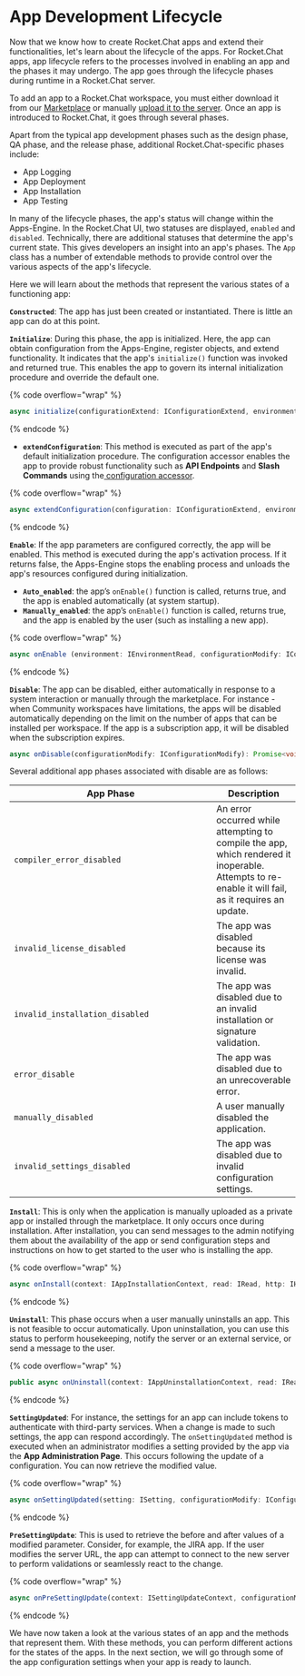 # App Development Lifecycle

Now that we know how to create Rocket.Chat apps and extend their functionalities, let's learn about the lifecycle of the apps. For Rocket.Chat apps, app lifecycle refers to the processes involved in enabling an app and the phases it may undergo. The app goes through the lifecycle phases during runtime in a Rocket.Chat server.&#x20;

To add an app to a Rocket.Chat workspace, you must either download it from our [Marketplace](http://marketplace.rocket.chat) or manually [upload it to the server](https://docs.rocket.chat/extend-rocket.chat-capabilities/rocket.chat-marketplace). Once an app is introduced to Rocket.Chat, it goes through several phases.&#x20;

Apart from the typical app development phases such as the design phase, QA phase, and the release phase, additional Rocket.Chat-specific phases include:

* App Logging
* App Deployment
* App Installation
* App Testing

In many of the lifecycle phases, the app's status will change within the Apps-Engine. In the Rocket.Chat UI, two statuses are displayed, `enabled` and `disabled`. Technically, there are additional statuses that determine the app's current state. This gives developers an insight into an app's phases. The `App` class has a number of extendable methods to provide control over the various aspects of the app's lifecycle.

Here we will learn about the methods that represent the various states of a functioning app:&#x20;

**`Constructed`**: The app has just been created or instantiated. There is little an app can do at this point.&#x20;

**`Initialize`**: During this phase, the app is initialized. Here, the app can obtain configuration from the Apps-Engine, register objects, and extend functionality. It indicates that the app's `initialize()` function was invoked and returned true. This enables the app to govern its internal initialization procedure and override the default one.

{% code overflow="wrap" %}
```typescript
async initialize(configurationExtend: IConfigurationExtend, environmentRead: IEnvironmentRead): Promise<void>
```
{% endcode %}

* **`extendConfiguration`**: This method is executed as part of the app's default initialization procedure. The configuration accessor enables the app to provide robust functionality such as **API Endpoints** and **Slash Commands** using the[ configuration accessor](https://rocketchat.github.io/Rocket.Chat.Apps-engine/interfaces/accessors\_iconfigurationextend.iconfigurationextend.html).

{% code overflow="wrap" %}
```typescript
async extendConfiguration(configuration: IConfigurationExtend, environment: IEnvironmentRead): Promise<void>
```
{% endcode %}

**`Enable`**: If the app parameters are configured correctly, the app will be enabled. This method is executed during the app's activation process. If it returns false, the Apps-Engine stops the enabling process and unloads the app's resources configured during initialization.

* **`Auto_enabled`**: the app’s `onEnable()` function is called, returns true, and the app is enabled automatically (at system startup).&#x20;
* **`Manually_enabled`**: the app’s `onEnable()` function is called, returns true, and the app is enabled by the user (such as installing a new app).&#x20;

{% code overflow="wrap" %}
```typescript
async onEnable (environment: IEnvironmentRead, configurationModify: IConfigurationModify): Promise<boolean>
```
{% endcode %}

**`Disable`**: The app can be disabled, either automatically in response to a system interaction or manually through the marketplace. For instance - when Community workspaces have limitations, the apps will be disabled automatically depending on the limit on the number of apps that can be installed per workspace. If the app is a subscription app, it will be disabled when the subscription expires.

```typescript
async onDisable(configurationModify: IConfigurationModify): Promise<void>
```

Several additional app phases associated with disable are as follows:

<table><thead><tr><th width="340.5">App Phase</th><th>Description</th></tr></thead><tbody><tr><td><code>compiler_error_disabled</code></td><td>An error occurred while attempting to compile the app, which rendered it inoperable. Attempts to re-enable it will fail, as it requires an update.</td></tr><tr><td><code>invalid_license_disabled</code></td><td>The app was disabled because its license was invalid.</td></tr><tr><td><code>invalid_installation_disabled</code></td><td>The app was disabled due to an invalid installation or signature validation.</td></tr><tr><td><code>error_disable</code></td><td>The app was disabled due to an unrecoverable error.</td></tr><tr><td><code>manually_disabled</code></td><td>A user manually disabled the application.</td></tr><tr><td><code>invalid_settings_disabled</code></td><td>The app was disabled due to invalid configuration settings.</td></tr></tbody></table>

**`Install`**: This is only when the application is manually uploaded as a private app or installed through the marketplace. It only occurs once during installation. After installation, you can send messages to the admin notifying them about the availability of the app or send configuration steps and instructions on how to get started to the user who is installing the app.&#x20;

{% code overflow="wrap" %}
```typescript
async onInstall(context: IAppInstallationContext, read: IRead, http: IHttp, persistence: IPersistence, modify: IModify): Promise<void>
```
{% endcode %}

**`Uninstall`**: This phase occurs when a user manually uninstalls an app. This is not feasible to occur automatically. Upon uninstallation, you can use this status to perform housekeeping, notify the server or an external service, or send a message to the user.

{% code overflow="wrap" %}
```typescript
public async onUninstall(context: IAppUninstallationContext, read: IRead, http: IHttp, persistence: IPersistence, modify: IModify): Promise<void>
```
{% endcode %}

**`SettingUpdated`**: For instance, the settings for an app can include tokens to authenticate with third-party services. When a change is made to such settings, the app can respond accordingly. The `onSettingUpdated` method is executed when an administrator modifies a setting provided by the app via the **App Administration Page**. This occurs following the update of a configuration. You can now retrieve the modified value.

{% code overflow="wrap" %}
```typescript
async onSettingUpdated(setting: ISetting, configurationModify: IConfigurationModify, read: IRead, http: IHttp): Promise<void>
```
{% endcode %}

**`PreSettingUpdate`**: This is used to retrieve the before and after values of a modified parameter. Consider, for example, the JIRA app. If the user modifies the server URL, the app can attempt to connect to the new server to perform validations or seamlessly react to the change.&#x20;

{% code overflow="wrap" %}
```typescript
async onPreSettingUpdate(context: ISettingUpdateContext, configurationModify: IConfigurationModify, read: IRead, http: IHttp): Promise<ISetting>
```
{% endcode %}

We have now taken a look at the various states of an app and the methods that represent them. With these methods, you can perform different actions for the states of the apps. In the next section, we will go through some of the app configuration settings when your app is ready to launch.
